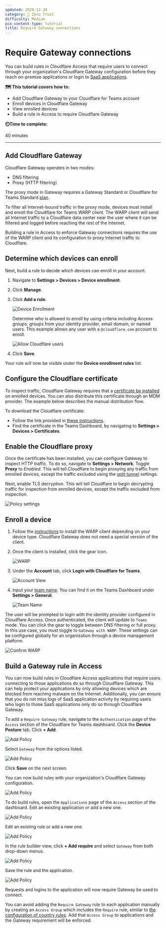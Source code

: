 ```yaml
---
updated: 2020-12-20
category: 🔐 Zero Trust
difficulty: Medium
pcx-content-type: tutorial
title: Require Gateway connections
---
```


# Require Gateway connections

You can build rules in Cloudflare Access that require users to connect through your organization's Cloudflare Gateway configuration before they reach on-premise applications or login to [SaaS applications](https://blog.cloudflare.com/cloudflare-access-for-saas/).

**🗺️ This tutorial covers how to:**

- Add Cloudflare Gateway to your Cloudflare for Teams account
- Enroll devices in Cloudflare Gateway
- View enrolled devices
- Build a rule in Access to require Cloudflare Gateway

**⏲️Time to complete:**

40 minutes

---

## Add Cloudflare Gateway

Cloudflare Gateway operates in two modes:

- DNS filtering
- Proxy (HTTP filtering)

The proxy mode in Gateway requires a Gateway Standard or Cloudflare for Teams Standard [plan](https://www.cloudflare.com/teams-pricing/).

To filter all Internet-bound traffic in the proxy mode, devices must install and enroll the Cloudflare for Teams WARP client. The WARP client will send all Internet traffic to a Cloudflare data center near the user where it can be filtered and logged before reaching the rest of the Internet.

Building a rule in Access to enforce Gateway connections requires the use of the WARP client and its configuration to proxy Internet traffic to Cloudflare.

## Determine which devices can enroll

Next, build a rule to decide which devices can enroll in your account.

1. Navigate to **Settings > Devices > Device enrollment**.

1. Click **Manage**.

1. Click **Add a rule**.

   ![Device Enrollment](../static/secure-web-gateway/block-football/device-enrollment-add-rule.png)

   Determine who is allowed to enroll by using criteria including Access groups, groups from your identity provider, email domain, or named users. This example allows any user with a `@cloudflare.com` account to enroll.

   ![Allow Cloudflare users](../static/secure-web-gateway/block-football/allow-cf-users.png)

1. Click **Save**.

Your rule will now be visible under the **Device enrollment rules** list.

## Configure the Cloudflare certificate

To inspect traffic, Cloudflare Gateway requires that a [certificate be installed](/connections/connect-devices/warp/install-cloudflare-cert) on enrolled devices. You can also distribute this certificate through an MDM provider. The example below describes the manual distribution flow.

To download the Cloudflare certificate:

- Follow the link provided in [these instructions](/connections/connect-devices/warp/install-cloudflare-cert).
- Find the certificate in the Teams Dashboard, by navigating to **Settings > Devices > Certificates**.

## Enable the Cloudflare proxy

Once the certificate has been installed, you can configure Gateway to inspect HTTP traffic. To do so, navigate to **Settings > Network**. Toggle **Proxy** to _Enabled_. This will tell Cloudflare to begin proxying any traffic from enrolled devices, except the traffic excluded using the [split tunnel](/connections/connect-devices/warp/exclude-traffic) settings.

Next, enable TLS decryption. This will tell Cloudflare to begin decrypting traffic for inspection from enrolled devices, except the traffic excluded from inspection.

![Policy settings](../static/secure-web-gateway/block-football/enable-proxy-decrypt.png)

## Enroll a device

1. Follow the [instructions](/connections/connect-devices/warp/deployment) to install the WARP client depending on your device type. Cloudflare Gateway does not need a special version of the client.

1. Once the client is installed, click the gear icon.

   ![WARP](../static/secure-web-gateway/secure-dns-devices/warp.png)

1. Under the **Account** tab, click **Login with Cloudflare for Teams**.

   ![Account View](../static/secure-web-gateway/secure-dns-devices/account-view.png)

1. Input your [team name](/glossary#team-name). You can find it on the Teams Dashboard under **Settings > General**.

   ![Team Name](../static/secure-web-gateway/secure-dns-devices/org-name.png)

The user will be prompted to login with the identity provider configured in Cloudflare Access. Once authenticated, the client will update to `Teams` mode. You can click the gear to toggle between DNS filtering or full proxy. In this use case, you must toggle to `Gateway with WARP`. These settings can be configured globally for an organization through a device management platform.

![Confirm WARP](../static/secure-web-gateway/block-football/warp-mode.png)

## Build a Gateway rule in Access

You can now build rules in Cloudflare Access applications that require users connecting to those applications do so through Cloudflare Gateway. This can help protect your applications by only allowing devices which are blocked from reaching malware on the Internet. Additionally, you can ensure that you do not miss logs of SaaS application activity by requiring users who login to those SaaS applications only do so through Cloudflare Gateway.

To add a `Require Gateway` rule, navigate to the `Authentication` page of the `Access` section of the Cloudflare for Teams dashboard. Click the **Device Posture** tab. Click **+ Add**.

![Add Policy](../static/zero-trust-security/require-swg/add.png)

Select `Gateway` from the options listed.

![Add Policy](../static/zero-trust-security/require-swg/select-gateway.png)

Click **Save** on the next screen.

You can now build rules with your organization's Cloudflare Gateway configuration.

![Add Policy](../static/zero-trust-security/require-swg/added.png)

To do build rules, open the `Applications` page of the `Access` section of the dashboard. Edit an existing application or add a new one.

![Add Policy](../static/zero-trust-security/require-swg/app-list-before.png)

Edit an existing rule or add a new one.

![Add Policy](../static/zero-trust-security/require-swg/edit-rule.png)

In the rule builder view, click **+ Add require** and select `Gateway` from both drop-down menus.

![Add Policy](../static/zero-trust-security/require-swg/require-gateway.png)

Save the rule and the application.

![Add Policy](../static/zero-trust-security/require-swg/save-app.png)

Requests and logins to the application will now require Gateway be used to connect.

You can avoid adding the `Require Gateway` rule to each application manually by creating an `Access Group` which includes the `Require` rule, similar to [the configuration of country rules](/tutorials/country-rules). Add that `Access Group` to applications and the Gateway requirement will be enforced.